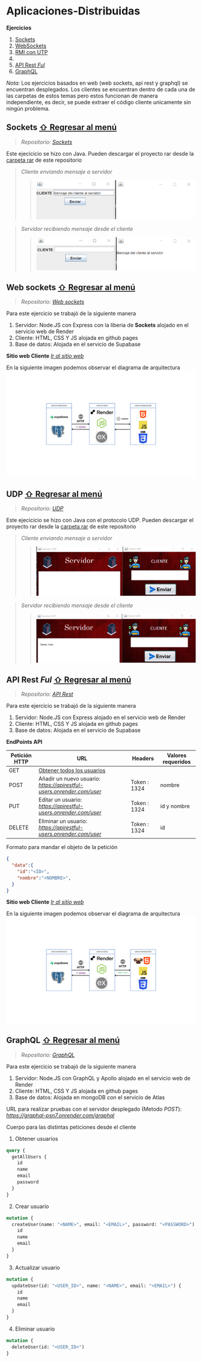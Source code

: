 # Aplicaciones-Distribuidas

**Ejercicios**
1. [Sockets](https://github.com/JorgeLReyes/Aplicaciones-Distribuidas/tree/main?tab=readme-ov-file#sockets)
3. [WebSockets](https://github.com/JorgeLReyes/Aplicaciones-Distribuidas/tree/main?tab=readme-ov-file#Web-Sockets)
2. [RMI con UTP](https://github.com/JorgeLReyes/Aplicaciones-Distribuidas/tree/main?tab=readme-ov-file#udp)
4.
5. [API Rest _Ful_](https://github.com/JorgeLReyes/Aplicaciones-Distribuidas/tree/main?tab=readme-ov-file#api-rest-ful)
6. [GraphQL](https://github.com/JorgeLReyes/Aplicaciones-Distribuidas/tree/main?tab=readme-ov-file#graphql)

_*Nota:*_ Los ejercicios basados en web (web sockets, api rest y graphql) se encuentran desplegados. Los clientes se encuentran dentro de cada una de las carpetas de estos temas pero estos funcionan de manera independiente, es decir, se puede extraer el código cliente unicamente sin ningún problema.

## Sockets [⇧ Regresar al menú](https://github.com/JorgeLReyes/Aplicaciones-Distribuidas/tree/main?tab=readme-ov-file#aplicaciones-distribuidas)
> _*Repositorio: [Sockets](https://github.com/JorgeLReyes/Aplicaciones-Distribuidas/tree/main/Sockets)*_ 

Este ejecicicio se hizo con Java. Pueden descargar el proyecto rar desde la [carpeta rar](https://github.com/JorgeLReyes/Aplicaciones-Distribuidas/tree/main/AppsRar) de este repositorio
>_Cliente enviando mensaje a servidor_
>>![imagen cliente](https://github.com/JorgeLReyes/Aplicaciones-Distribuidas/blob/main/Img/clienteJava.png)

>_Servidor recibiendo mensaje desde el cliente_
>>![imagen cliente](https://github.com/JorgeLReyes/Aplicaciones-Distribuidas/blob/main/Img/servidorJava.png)

## Web sockets [⇧ Regresar al menú](https://github.com/JorgeLReyes/Aplicaciones-Distribuidas/tree/main?tab=readme-ov-file#aplicaciones-distribuidas)
> _*Repositorio: [Web sockets](https://github.com/JorgeLReyes/Aplicaciones-Distribuidas/tree/main/WebSockets)*_

Para este ejercicio se trabajó de la siguiente manera
1. Servidor: Node.JS con Express con la liberia de **Sockets** alojado en el servicio web de Render
2. Cliente: HTML, CSS Y JS alojada en github pages
3. Base de datos: Alojada en el servicio de Supabase

**Sitio web Cliente**
_*[Ir al sitio web](https://jorgelreyes.github.io/Aplicaciones-Distribuidas/WebSockets/SocketClient/)*_

En la siguiente imagen podemos observar el diagrama de arquitectura
![imagen diagrama](https://github.com/JorgeLReyes/Aplicaciones-Distribuidas/blob/main/Diagramas%20arquitectura/socket.io.png)

## UDP [⇧ Regresar al menú](https://github.com/JorgeLReyes/Aplicaciones-Distribuidas/tree/main?tab=readme-ov-file#aplicaciones-distribuidas)
> _*Repositorio: [UDP](https://github.com/JorgeLReyes/Aplicaciones-Distribuidas/tree/main/SocketUDP)*_

Este ejecicicio se hizo con Java con el protocolo UDP. Pueden descargar el proyecto rar desde la [carpeta rar](https://github.com/JorgeLReyes/Aplicaciones-Distribuidas/tree/main/AppsRar) de este repositorio
>_Cliente enviando mensaje a servidor_
>>![imagen cliente](https://github.com/JorgeLReyes/Aplicaciones-Distribuidas/blob/main/Img/clienteutp.png)

>_Servidor recibiendo mensaje desde el cliente_
>>![imagen cliente](https://github.com/JorgeLReyes/Aplicaciones-Distribuidas/blob/main/Img/serverutp.png)

## API Rest _Ful_ [⇧ Regresar al menú](https://github.com/JorgeLReyes/Aplicaciones-Distribuidas/tree/main?tab=readme-ov-file#aplicaciones-distribuidas)
> _*Repositorio: [API Rest](https://github.com/JorgeLReyes/Aplicaciones-Distribuidas/tree/main/API%20Rest)*_

Para este ejercicio se trabajó de la siguiente manera
1. Servidor: Node.JS con Express alojado en el servicio web de Render
2. Cliente: HTML, CSS Y JS alojada en github pages
3. Base de datos: Alojada en el servicio de Supabase

**EndPoints API**

| Petición HTTP | URL | Headers | Valores requeridos
| ----------- | ----------- | ----------- | ----------- |
| GET | [Obtener todos los usuarios](https://apirestful-users.onrender.com/users)| |
| POST | Añadir un nuevo usuario: _*https://apirestful-users.onrender.com/user*_ | Token : 1324 | nombre
| PUT | Editar un usuario: _*https://apirestful-users.onrender.com/user*_ | Token : 1324 | id y nombre
| DELETE | Eliminar un usuario: _*https://apirestful-users.onrender.com/user*_  | Token : 1324 | id

Formato para mandar el objeto de la petición
```json
{
  "data":{
    "id":"<ID>",
    "nombre":"<NOMBRE>",
  }  
}
```
**Sitio web Cliente**
_*[Ir al sitio web](https://jorgelreyes.github.io/Aplicaciones-Distribuidas/API%20Rest/Client/)*_

En la siguiente imagen podemos observar el diagrama de arquitectura
![imagen diagrama](https://github.com/JorgeLReyes/Aplicaciones-Distribuidas/blob/main/Diagramas%20arquitectura/API.png)

## GraphQL [⇧ Regresar al menú](https://github.com/JorgeLReyes/Aplicaciones-Distribuidas/tree/main?tab=readme-ov-file#aplicaciones-distribuidas)
> _*Repositorio: [GraphQL](https://github.com/JorgeLReyes/Aplicaciones-Distribuidas/tree/main/GraphQL)*_

Para este ejercicio se trabajó de la siguiente manera
1. Servidor: Node.JS con GraphQL y Apollo alojado en el servicio web de Render
2. Cliente: HTML, CSS Y JS alojada en github pages
3. Base de datos: Alojada en mongoDB con el servicio de Atlas 

URL para realizar pruebas con el servidor desplegado (Metodo _POST_): _*https://graphql-psn7.onrender.com/graphql*_

Cuerpo para las distintas peticiones desde el cliente

1. Obtener usuarios
```GraphQL
query {
  getAllUsers {
    id
    name
    email
    password
  }
}
```
2. Crear usuario
```GraphQL
mutation {
  createUser(name: "<NAME>", email: "<EMAIL>", password: "<PASSWORD>") {
    id
    name
    email
  }
}
```
3. Actualizar usuario
```GraphQL
mutation {
  updateUser(id: "<USER_ID>", name: "<NAME>", email: "<EMAIL>") {
    id
    name
    email
  }
}

```
4. Eliminar usuario
```GraphQL
mutation {
  deleteUser(id: "<USER_ID>")
}
```
